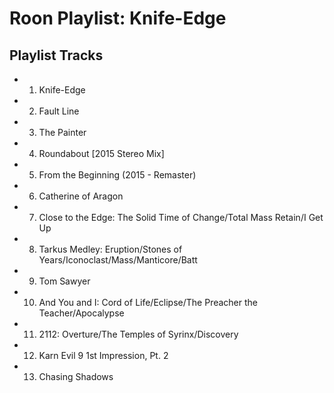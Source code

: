 # Roon Playlist: Knife-Edge

## Playlist Tracks


- 1. Knife-Edge
- 2. Fault Line
- 3. The Painter
- 4. Roundabout [2015 Stereo Mix]
- 5. From the Beginning (2015 - Remaster)
- 6. Catherine of Aragon
- 7. Close to the Edge: The Solid Time of Change/Total Mass Retain/I Get Up
- 8. Tarkus Medley: Eruption/Stones of Years/Iconoclast/Mass/Manticore/Batt
- 9. Tom Sawyer
- 10. And You and I: Cord of Life/Eclipse/The Preacher the Teacher/Apocalypse
- 11. 2112: Overture/The Temples of Syrinx/Discovery
- 12. Karn Evil 9 1st Impression, Pt. 2
- 13. Chasing Shadows

